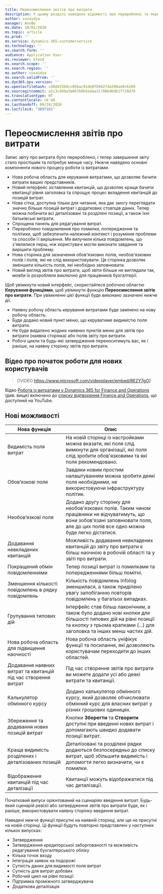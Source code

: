 ```yaml
---
title: Переосмислення звітів про витрати
description: У цьому розділі наведено відомості про перероблені та переосмислені процеси запису звітів про витрати.
author: suvaidya
manager: AnnBe
ms.date: 10/01/2020
ms.topic: article
ms.prod: ''
ms.service: dynamics-365-customerservice
ms.technology: ''
ms.search.form: ''
audience: Application User
ms.reviewer: kfend
ms.search.scope: ''
ms.search.region: ''
ms.author: suvaidya
ms.search.validFrom: ''
ms.dyn365.ops.version: ''
ms.openlocfilehash: cd0d415b9cc85bac91de8fb9427da290ae0c6108
ms.sourcegitcommit: a2c3cd49a3b667b8b5edaa31788b4b9b1f728d78
ms.translationtype: HT
ms.contentlocale: uk-UA
ms.lasthandoff: 09/28/2020
ms.locfileid: "3897161"
---
```

# <a name="expense-reports-reimagined"></a>Переосмислення звітів про витрати

Запис звіту про витрати було перероблено, і тепер завершення звіту стало простішим та потребує менше часу. Нижче наведено основні компоненти нового процесу роботи із витратами.

- Нова робоча область для керування витратами, що дозволяє бачити витрати ваших представників.
- Новий інтерфейс зіставлення квитанцій, що дозволяє краще бачити квитанції рівня заголовка та спрощує процес вкладення квитанцій до позицій витрат.
- Нова сітка, доступна тільки для читання, яка дає змогу переглядати значно більше позицій витрат і додаткових стовпців даних. Тепер можна побачити всі деталізовані та розділені позиції, а також їхні батьківські витрати.
- Спрощена панель для редагування витрат.
- Перероблено повідомлення про помилки, попередження та політики, щоб забезпечити належний контекст і розуміння проблеми та способи її вирішення. Ми вилучили кілька повідомлень, що з'являлися перш, ніж користувачі могли виконати завдання та вирішити проблему.
- Нова сторінка для зазначення обов'язкових полів, необов'язкових полів і полів, які не слід використовувати. Ця сторінка дозволяє зменшити кількість полів, які необхідно заповнювати.
- Новий вигляд звітів про витрати, щоб звіти більше не виглядали так, мовби їх розробляли виключно для працівників бухгалтерії.

Щоб увімкнути новий інтерфейс, скористайтеся робочою областю **Керування функціями**, щоб увімкнути функцію **Переосмислення звітів про витрати**. При увімкненні цієї функції буде виконано зазначені нижче дії.

- Наявну робочу область керування витратами буде замінено на нову робочу область.
- Буде додано новий пункт меню, що керуватиме видимістю поля витрати.
- Не буде видалено жодних наявних пунктів меню для звітів про витрати (наявна сторінка) або полів звіту про витрати.
- Робочі цикли та будь-які затвердження переноситимуть вас, як і раніше, на наявну сторінку звітів про витрати.

## <a name="getting-started-video-for-new-users"></a>Відео про початок роботи для нових користувачів

> [!VIDEO https://www.microsoft.com/videoplayer/embed/RE2Y7gO]

Відео [Робота із витратами у Dynamics 365 for Finance and Operations](https://youtu.be/Ocy-MsTvEE0) (див. вище) включено до [списку відтворення Finance and Operations](https://www.youtube.com/playlist?list=PLcakwueIHoT_SYfIaPGoOhloFoCXiUSyW), що доступний на YouTube.

## <a name="new-features"></a>Нові можливості

| Нова функція | Опис |
|---|----|
| Видимість поля витрат | На новій сторінці із настройками можна вказати, які поля слід вимкнути для організації, які поля слід зробити обов'язковими та які поля рекомендовано. |
| Обов’язкові поля | Завдяки новим простим налаштуванням можна зробити деякі поля необхідними, не використовуючи інфраструктуру політик. |
| Необов’язкові поля | Додано другу сторінку для необов'язкових полів. Таким чином працівники не відчуватимуть, що вони зобов'язані заповнювати поля, але до цих полів все одно можна буде легко дістатися. |
| Додавання невкладених квитанцій | Можливість додавання невкладених квитанцій до звіту про витрати є більш наочною в робочій області та у звіті про витрати. |
| Покращений обмін повідомленнями | Тепер позиції витрат із помилками та попередженнями більш помітні. |
| Зменшення кількості повідомлень в рядку повідомлень| Кількість повідомлень Infolog зменшилася, а також приділено увагу запобіганню повторів повідомлень у багатьох випадках. |
| Групування типових дій | Інтерфейс став більш лаконічним, а також було додано нові кнопки для більшості типових дій на рівні позиції та кнопку з трьома крапками (...) для заголовка та інших менш частих дій. |
| Нова робоча область для підвищення наочності | Нова робоча область уніфікує функції та посилання, які дозволяють користувачам переходити до інших областей. |
| Додавання наявних витрат та квитанцій під час створення витрат | Під час створення звітів про витрати ви можете додати усі або деякі витрати та квитанції. |
| Калькулятор обмінного курсу | Додано калькулятор обмінного курсу, який дозволяє обчислювати обмінний курс для власних витрат у різних грошових одиницях. |
| Збереження та додавання нових позицій витрат | Кнопки **Зберегти** та **Створити** доступні при введенні нових витрат і допомагають швидко додавати позиції витрат. |
| Краща видимість розділених і деталізованих позицій | Деталізовані та розділені рядки додаються безпосередньо до списку витрат, щоб збільшити видимість і допомогти легко визначити, чи є помилки. |
| Відображення квитанцій під час деталізації | Квитанції можуть відображатися під час деталізації. |

Початковий випуск орієнтований на сценаріях введення витрат. Будь-який сценарій ревізії або затвердження звітів про витрати буде, як і раніше, використовувати наявну сторінку введення витрат.

Наведені нижче функції присутні на наявній сторінці, але ще не присутні на новій сторінці. Ці функції будуть повторно представлені у наступних кількох випусках:

- Затвердження
- Затвердження кредиторської заборгованості та можливість редагування бухгалтерського обліку
- Кілька точок входу
- Інтеграція заявок на подорожі
- Сутність даних для видимості поля витрат
- Сутність для витрат добових
- Робочий цикл на рівні позиції
- Підтримка проміжного затверджувача
- Додаткова деталізація
